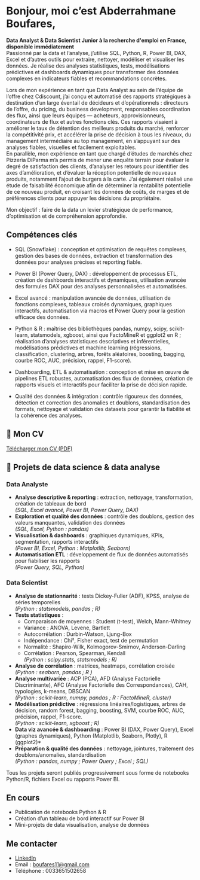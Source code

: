 #  Bonjour, moi c’est Abderrahmane Boufares,

 **Data Analyst & Data Scientist Junior à la recherche d'emploi en France, disponible immédiatement**  
Passionné par la data et l’analyse, j’utilise SQL, Python, R, Power BI, DAX, Excel et d’autres outils pour extraire, nettoyer, modéliser et visualiser les données.
Je réalise des analyses statistiques, tests, modélisations prédictives et dashboards dynamiques pour transformer des données complexes en indicateurs fiables et recommandations concrètes. 

Lors de mon expérience en tant que Data Analyst au sein de l’équipe de l’offre chez Cdiscount, j’ai conçu et automatisé des rapports stratégiques à destination d’un large éventail de décideurs et d’opérationnels : directeurs de l’offre, du pricing, du business development, responsables coordination des flux, ainsi que leurs équipes — acheteurs, approvisionneurs, coordinateurs de flux et autres fonctions clés.
Ces rapports visaient à améliorer le taux de détention des meilleurs produits du marché, renforcer la compétitivité prix, et accélérer la prise de décision à tous les niveaux, du management intermédiaire au top management, en s’appuyant sur des analyses fiables, visuelles et facilement exploitables.  
En parallèle, mon expérience en tant que chargé d’études de marchés chez Pizzeria DiParma m’a permis de mener une enquête terrain pour évaluer le degré de satisfaction des clients, d’analyser les retours pour identifier des axes d’amélioration, et d’évaluer la réception potentielle de nouveaux produits, notamment l’ajout de burgers à la carte. J’ai également réalisé une étude de faisabilité économique afin de déterminer la rentabilité potentielle de ce nouveau produit, en croisant les données de coûts, de marges et de préférences clients pour appuyer les décisions du propriétaire.

Mon objectif : faire de la data un levier stratégique de performance, d’optimisation et de compréhension approfondie.

## Compétences clés
- SQL (Snowflake) : conception et optimisation de requêtes complexes, gestion des bases de données, extraction et transformation des données pour analyses précises et reporting fiable.

- Power BI (Power Query, DAX) : développement de processus ETL, création de dashboards interactifs et dynamiques, utilisation avancée des formules DAX pour des analyses personnalisées et automatisées.

- Excel avancé : manipulation avancée de données, utilisation de fonctions complexes, tableaux croisés dynamiques, graphiques interactifs, automatisation via macros et Power Query pour la gestion efficace des données.

- Python & R : maîtrise des bibliothèques pandas, numpy, scipy, scikit-learn, statsmodels, xgboost, ainsi que FactoMineR et ggplot2 en R ; réalisation d’analyses statistiques descriptives et inférentielles, modélisations prédictives et machine learning (régressions, classification, clustering, arbres, forêts aléatoires, boosting, bagging, courbe ROC, AUC, précision, rappel, F1-score).

- Dashboarding, ETL & automatisation : conception et mise en œuvre de pipelines ETL robustes, automatisation des flux de données, création de rapports visuels et interactifs pour faciliter la prise de décision rapide.

- Qualité des données & intégration : contrôle rigoureux des données, détection et correction des anomalies et doublons, standardisation des formats, nettoyage et validation des datasets pour garantir la fiabilité et la cohérence des analyses.

## 📄 Mon CV
[Télécharger mon CV (PDF)](https://github.com/Boufares-Abderrahmane/CV/blob/main/CV.pdf)

## 🧪 Projets de data science & data analyse

### Data Analyste
- **Analyse descriptive & reporting** : extraction, nettoyage, transformation, création de tableaux de bord  
  *(SQL, Excel avancé, Power BI, Power Query, DAX)*  
- **Exploration et qualité des données** : contrôle des doublons, gestion des valeurs manquantes, validation des données  
  *(SQL, Excel, Python : pandas)*  
- **Visualisation & dashboards** : graphiques dynamiques, KPIs, segmentation, rapports interactifs  
  *(Power BI, Excel, Python : Matplotlib, Seaborn)*  
- **Automatisation ETL** : développement de flux de données automatisés pour fiabiliser les rapports  
  *(Power Query, SQL, Python)*

### Data Scientist
- **Analyse de stationnarité** : tests Dickey-Fuller (ADF), KPSS, analyse de séries temporelles  
  *(Python : statsmodels, pandas ; R)*  
- **Tests statistiques** :  
  - Comparaison de moyennes : Student (t-test), Welch, Mann-Whitney  
  - Variance : ANOVA, Levene, Bartlett  
  - Autocorrélation : Durbin-Watson, Ljung-Box  
  - Indépendance : Chi², Fisher exact, test de permutation  
  - Normalité : Shapiro-Wilk, Kolmogorov-Smirnov, Anderson-Darling  
  - Corrélation : Pearson, Spearman, Kendall  
  *(Python : scipy.stats, statsmodels ; R)*  
- **Analyse de corrélation** : matrices, heatmaps, corrélation croisée  
  *(Python : seaborn, pandas ; R )*  
- **Analyse multivariée** : ACP (PCA), AFD (Analyse Factorielle Discriminante), AFC (Analyse Factorielle des Correspondances), CAH, typologies, k-means, DBSCAN  
  *(Python : scikit-learn, numpy, pandas ; R : FactoMineR, cluster)*  
- **Modélisation prédictive** : régressions linéaires/logistiques, arbres de décision, random forest, bagging, boosting, SVM, courbe ROC, AUC, précision, rappel, F1-score.  
  *(Python : scikit-learn, xgboost ; R)*  
- **Data viz avancée & dashboarding** : Power BI (DAX, Power Query), Excel (graphes dynamiques), Python (Matplotlib, Seaborn, Plotly), R (ggplot2)*  
- **Préparation & qualité des données** : nettoyage, jointures, traitement des doublons/anomalies, standardisation  
  *(Python : pandas, numpy ; Power Query ; Excel ; SQL)*  

Tous les projets seront publiés progressivement sous forme de notebooks Python/R, fichiers Excel ou rapports Power BI.
 

## En cours
- Publication de notebooks Python & R  
- Création d’un tableau de bord interactif sur Power BI  
- Mini-projets de data visualisation, analyse de données

## Me contacter
- [LinkedIn](https://www.linkedin.com/in/abderrahmane-boufares)  
- Email : boufares11@gmail.com
- Téléphone : 0033651502658
